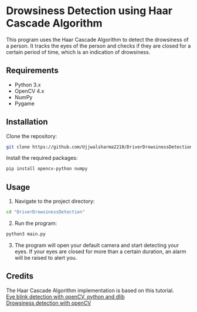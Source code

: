 # Drowsiness Detection using Haar Cascade Algorithm

This program uses the Haar Cascade Algorithm to detect the drowsiness of a person. It tracks the eyes of the person and checks if they are closed for a certain period of time, which is an indication of drowsiness.

## Requirements

- Python 3.x
- OpenCV 4.x
- NumPy
- Pygame

## Installation

Clone the repository:

```bash
git clone https://github.com/Ujjwalsharma2210/DriverDrowsinessDetection.git
```

Install the required packages:

```bash
pip install opencv-python numpy
```

## Usage

1. Navigate to the project directory:

```bash
cd "DriverDrowsinessDetection"
```

2. Run the program:

```bash
python3 main.py
```

3. The program will open your default camera and start detecting your eyes. If your eyes are closed for more than a certain duration, an alarm will be raised to alert you.

## Credits

The Haar Cascade Algorithm implementation is based on this tutorial.<br>
[Eye blink detection with openCV, python and dlib](https://pyimagesearch.com/2017/04/24/eye-blink-detection-opencv-python-dlib/)<br>
[Drowsiness detection with openCV](https://pyimagesearch.com/2017/05/08/drowsiness-detection-opencv/)
